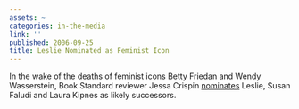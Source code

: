 ```yaml
---
assets: ~
categories: in-the-media
link: ''
published: 2006-09-25
title: Leslie Nominated as Feminist Icon
---
```

In the wake of the deaths of feminist icons Betty Friedan and Wendy Wasserstein, Book Standard reviewer Jessa Crispin [nominates](http://www.thebookstandard.com/bookstandard/community/commentary_display.jsp?vnu_content_id=1001993933) Leslie, Susan Faludi and Laura Kipnes as likely successors.